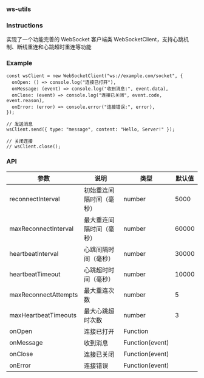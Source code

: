 ### ws-utils

### Instructions
实现了一个功能完善的 WebSocket 客户端类 WebSocketClient，支持心跳机制、断线重连和心跳超时重连等功能

### Example
    const wsClient = new WebSocketClient("ws://example.com/socket", {
      onOpen: () => console.log("连接已打开"),
      onMessage: (event) => console.log("收到消息:", event.data),
      onClose: (event) => console.log("连接已关闭", event.code, event.reason),
      onError: (error) => console.error("连接错误:", error),
    });
    
    // 发送消息
    wsClient.send({ type: "message", content: "Hello, Server!" });
    
    // 关闭连接
    // wsClient.close();
    
### API
|  参数 | 说明  | 类型  | 默认值  |
| ------------ | ------------ | ------------ | ------------ |
| reconnectInterval  | 初始重连间隔时间（毫秒）  | number  | 5000  |
| maxReconnectInterval  | 最大重连间隔时间（毫秒）  | number  | 60000  |
| heartbeatInterval  | 心跳间隔时间（毫秒）  | number  | 30000  |
| heartbeatTimeout  | 心跳超时时间（毫秒）  | number  | 10000  |
| maxReconnectAttempts  | 最大重连次数  | number  | 5  |
| maxHeartbeatTimeouts  | 最大心跳超时次数  | number  | 3  |
| onOpen  | 连接已打开  | Function  |   |
| onMessage  | 收到消息  | Function(event)  |   |
| onClose  | 连接已关闭  | Function(event)  |   |
| onError  | 连接错误  | Function(event)  |   | |


